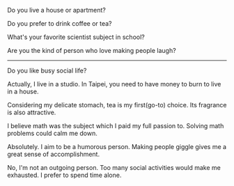
Do you live a house or apartment?

Do you prefer to drink coffee or tea?

What's your favorite scientist subject in school?

Are you the kind of person who love making people laugh?

---------------------

Do you like busy social life?

Actually, I live in a studio. In Taipei, you need to have money to burn to live in a house. 

Considering my delicate stomach, tea is my first(go-to) choice. Its fragrance is also attractive.

I believe math was the subject which I paid my full passion to. Solving math problems could calm me down.

Absolutely. I aim to be a humorous person. Making people giggle gives me a great sense of accomplishment.

No, I'm not an outgoing person. Too many social activities would make me exhausted. I prefer to spend time alone.